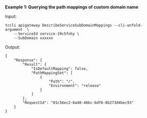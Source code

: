 **Example 1: Querying the path mappings of custom domain name**



Input: 

```
tccli apigateway DescribeServiceSubDomainMappings --cli-unfold-argument  \
    --ServiceId service-19c5fnhy \
    --SubDomain xxxxxx
```

Output: 
```
{
    "Response": {
        "Result": {
            "IsDefaultMapping": false,
            "PathMappingSet": [
                {
                    "Path": "/",
                    "Environment": "release"
                }
            ]
        },
        "RequestId": "01c56ec2-6a40-46bc-bdf6-8b273d4bec93"
    }
}
```

